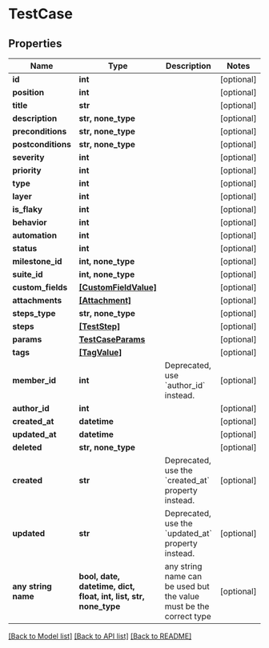 # TestCase


## Properties
Name | Type | Description | Notes
------------ | ------------- | ------------- | -------------
**id** | **int** |  | [optional] 
**position** | **int** |  | [optional] 
**title** | **str** |  | [optional] 
**description** | **str, none_type** |  | [optional] 
**preconditions** | **str, none_type** |  | [optional] 
**postconditions** | **str, none_type** |  | [optional] 
**severity** | **int** |  | [optional] 
**priority** | **int** |  | [optional] 
**type** | **int** |  | [optional] 
**layer** | **int** |  | [optional] 
**is_flaky** | **int** |  | [optional] 
**behavior** | **int** |  | [optional] 
**automation** | **int** |  | [optional] 
**status** | **int** |  | [optional] 
**milestone_id** | **int, none_type** |  | [optional] 
**suite_id** | **int, none_type** |  | [optional] 
**custom_fields** | [**[CustomFieldValue]**](CustomFieldValue.md) |  | [optional] 
**attachments** | [**[Attachment]**](Attachment.md) |  | [optional] 
**steps_type** | **str, none_type** |  | [optional] 
**steps** | [**[TestStep]**](TestStep.md) |  | [optional] 
**params** | [**TestCaseParams**](TestCaseParams.md) |  | [optional] 
**tags** | [**[TagValue]**](TagValue.md) |  | [optional] 
**member_id** | **int** | Deprecated, use &#x60;author_id&#x60; instead. | [optional] 
**author_id** | **int** |  | [optional] 
**created_at** | **datetime** |  | [optional] 
**updated_at** | **datetime** |  | [optional] 
**deleted** | **str, none_type** |  | [optional] 
**created** | **str** | Deprecated, use the &#x60;created_at&#x60; property instead. | [optional] 
**updated** | **str** | Deprecated, use the &#x60;updated_at&#x60; property instead. | [optional] 
**any string name** | **bool, date, datetime, dict, float, int, list, str, none_type** | any string name can be used but the value must be the correct type | [optional]

[[Back to Model list]](../README.md#documentation-for-models) [[Back to API list]](../README.md#documentation-for-api-endpoints) [[Back to README]](../README.md)


